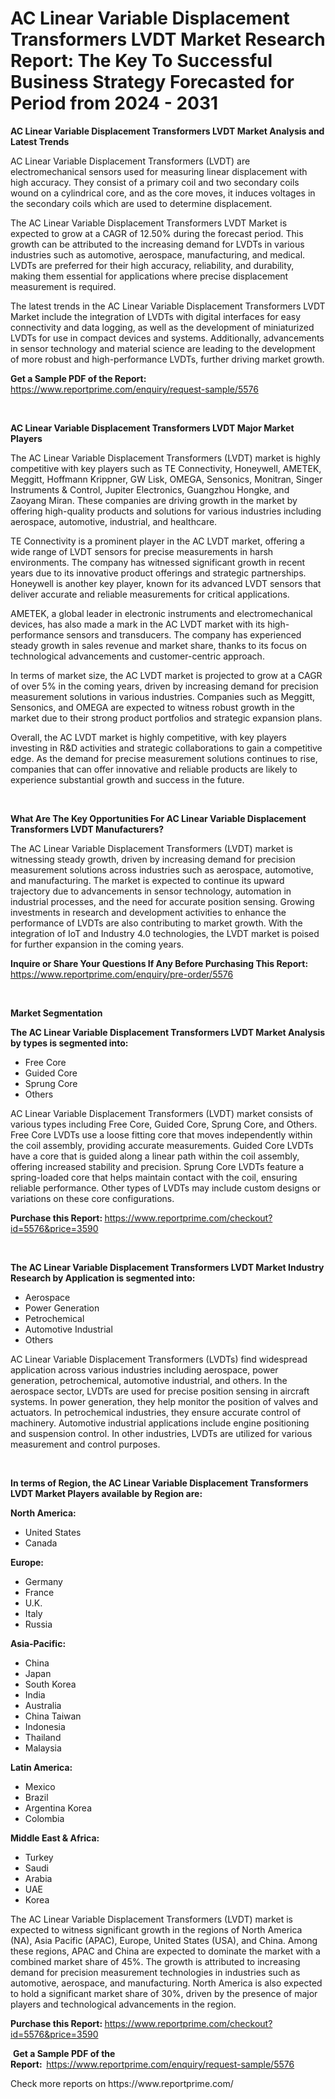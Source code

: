 <p><h1>AC Linear Variable Displacement Transformers LVDT Market Research Report: The Key To Successful Business Strategy Forecasted for Period from 2024 - 2031</h1></p><p><strong>AC Linear Variable Displacement Transformers LVDT Market Analysis and Latest Trends</strong></p>
<p><p>AC Linear Variable Displacement Transformers (LVDT) are electromechanical sensors used for measuring linear displacement with high accuracy. They consist of a primary coil and two secondary coils wound on a cylindrical core, and as the core moves, it induces voltages in the secondary coils which are used to determine displacement.</p><p>The AC Linear Variable Displacement Transformers LVDT Market is expected to grow at a CAGR of 12.50% during the forecast period. This growth can be attributed to the increasing demand for LVDTs in various industries such as automotive, aerospace, manufacturing, and medical. LVDTs are preferred for their high accuracy, reliability, and durability, making them essential for applications where precise displacement measurement is required.</p><p>The latest trends in the AC Linear Variable Displacement Transformers LVDT Market include the integration of LVDTs with digital interfaces for easy connectivity and data logging, as well as the development of miniaturized LVDTs for use in compact devices and systems. Additionally, advancements in sensor technology and material science are leading to the development of more robust and high-performance LVDTs, further driving market growth.</p></p>
<p><strong>Get a Sample PDF of the Report:&nbsp;</strong> <a href="https://www.reportprime.com/enquiry/request-sample/5576">https://www.reportprime.com/enquiry/request-sample/5576</a></p>
<p>&nbsp;</p>
<p><strong>AC Linear Variable Displacement Transformers LVDT Major Market Players</strong></p>
<p><p>The AC Linear Variable Displacement Transformers (LVDT) market is highly competitive with key players such as TE Connectivity, Honeywell, AMETEK, Meggitt, Hoffmann Krippner, GW Lisk, OMEGA, Sensonics, Monitran, Singer Instruments & Control, Jupiter Electronics, Guangzhou Hongke, and Zaoyang Miran. These companies are driving growth in the market by offering high-quality products and solutions for various industries including aerospace, automotive, industrial, and healthcare.</p><p>TE Connectivity is a prominent player in the AC LVDT market, offering a wide range of LVDT sensors for precise measurements in harsh environments. The company has witnessed significant growth in recent years due to its innovative product offerings and strategic partnerships. Honeywell is another key player, known for its advanced LVDT sensors that deliver accurate and reliable measurements for critical applications.</p><p>AMETEK, a global leader in electronic instruments and electromechanical devices, has also made a mark in the AC LVDT market with its high-performance sensors and transducers. The company has experienced steady growth in sales revenue and market share, thanks to its focus on technological advancements and customer-centric approach.</p><p>In terms of market size, the AC LVDT market is projected to grow at a CAGR of over 5% in the coming years, driven by increasing demand for precision measurement solutions in various industries. Companies such as Meggitt, Sensonics, and OMEGA are expected to witness robust growth in the market due to their strong product portfolios and strategic expansion plans.</p><p>Overall, the AC LVDT market is highly competitive, with key players investing in R&D activities and strategic collaborations to gain a competitive edge. As the demand for precise measurement solutions continues to rise, companies that can offer innovative and reliable products are likely to experience substantial growth and success in the future.</p></p>
<p>&nbsp;</p>
<p><strong>What Are The Key Opportunities For AC Linear Variable Displacement Transformers LVDT Manufacturers?</strong></p>
<p><p>The AC Linear Variable Displacement Transformers (LVDT) market is witnessing steady growth, driven by increasing demand for precision measurement solutions across industries such as aerospace, automotive, and manufacturing. The market is expected to continue its upward trajectory due to advancements in sensor technology, automation in industrial processes, and the need for accurate position sensing. Growing investments in research and development activities to enhance the performance of LVDTs are also contributing to market growth. With the integration of IoT and Industry 4.0 technologies, the LVDT market is poised for further expansion in the coming years.</p></p>
<p><strong>Inquire or Share Your Questions If Any Before Purchasing This Report:</strong> <a href="https://www.reportprime.com/enquiry/pre-order/5576">https://www.reportprime.com/enquiry/pre-order/5576</a></p>
<p>&nbsp;</p>
<p><strong>Market Segmentation</strong></p>
<p><strong>The AC Linear Variable Displacement Transformers LVDT Market Analysis by types is segmented into:</strong></p>
<p><ul><li>Free Core</li><li>Guided Core</li><li>Sprung Core</li><li>Others</li></ul></p>
<p><p>AC Linear Variable Displacement Transformers (LVDT) market consists of various types including Free Core, Guided Core, Sprung Core, and Others. Free Core LVDTs use a loose fitting core that moves independently within the coil assembly, providing accurate measurements. Guided Core LVDTs have a core that is guided along a linear path within the coil assembly, offering increased stability and precision. Sprung Core LVDTs feature a spring-loaded core that helps maintain contact with the coil, ensuring reliable performance. Other types of LVDTs may include custom designs or variations on these core configurations.</p></p>
<p><strong>Purchase this Report:&nbsp;</strong><a href="https://www.reportprime.com/checkout?id=5576&price=3590">https://www.reportprime.com/checkout?id=5576&price=3590</a></p>
<p>&nbsp;</p>
<p><strong>The AC Linear Variable Displacement Transformers LVDT Market Industry Research by Application is segmented into:</strong></p>
<p><ul><li>Aerospace</li><li>Power Generation</li><li>Petrochemical</li><li>Automotive Industrial</li><li>Others</li></ul></p>
<p><p>AC Linear Variable Displacement Transformers (LVDTs) find widespread application across various industries including aerospace, power generation, petrochemical, automotive industrial, and others. In the aerospace sector, LVDTs are used for precise position sensing in aircraft systems. In power generation, they help monitor the position of valves and actuators. In petrochemical industries, they ensure accurate control of machinery. Automotive industrial applications include engine positioning and suspension control. In other industries, LVDTs are utilized for various measurement and control purposes.</p></p>
<p>&nbsp;</p>
<p><strong>In terms of Region, the AC Linear Variable Displacement Transformers LVDT Market Players available by Region are:</strong></p>
<p>
    <p> <strong> North America: </strong>
        <ul>
            <li>United States</li>
            <li>Canada</li>
        </ul>
        </p> 
    <p> <strong> Europe: </strong>
        <ul>
            <li>Germany</li>
            <li>France</li>
            <li>U.K.</li>
            <li>Italy</li>
            <li>Russia</li>
        </ul>
        </p> 
    <p> <strong> Asia-Pacific: </strong>
        <ul>
            <li>China</li>
            <li>Japan</li>
            <li>South Korea</li>
            <li>India</li>
            <li>Australia</li>
            <li>China Taiwan</li>
            <li>Indonesia</li>
            <li>Thailand</li>
            <li>Malaysia</li>
        </ul>
        </p> 
    <p> <strong> Latin America: </strong>
        <ul>
            <li>Mexico</li>
            <li>Brazil</li>
            <li>Argentina Korea</li>
            <li>Colombia</li>
        </ul>
        </p> 
    <p> <strong> Middle East & Africa: </strong>
        <ul>
            <li>Turkey</li>
            <li>Saudi</li>
            <li>Arabia</li>
            <li>UAE</li>
            <li>Korea</li>
        </ul>
    </p>
    </p>
<p><p>The AC Linear Variable Displacement Transformers (LVDT) market is expected to witness significant growth in the regions of North America (NA), Asia Pacific (APAC), Europe, United States (USA), and China. Among these regions, APAC and China are expected to dominate the market with a combined market share of 45%. The growth is attributed to increasing demand for precision measurement technologies in industries such as automotive, aerospace, and manufacturing. North America is also expected to hold a significant market share of 30%, driven by the presence of major players and technological advancements in the region.</p></p>
<p><strong>Purchase this Report: </strong><a href="https://www.reportprime.com/checkout?id=5576&price=3590">https://www.reportprime.com/checkout?id=5576&price=3590</a></p>
<p>&nbsp;<strong>Get a Sample PDF of the Report:&nbsp;&nbsp;</strong><a href="https://www.reportprime.com/enquiry/request-sample/5576">https://www.reportprime.com/enquiry/request-sample/5576</a></p>
<p><strong></strong></p>
<p>Check more reports on https://www.reportprime.com/</p>